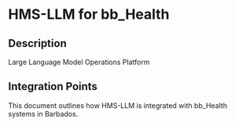 # HMS-LLM for bb_Health

## Description

Large Language Model Operations Platform

## Integration Points

This document outlines how HMS-LLM is integrated with bb_Health systems in Barbados.
